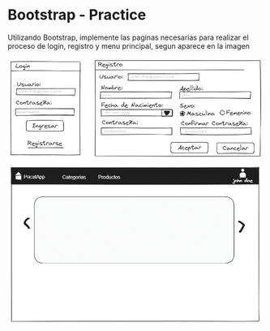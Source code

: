 # Bootstrap - Practice
Utilizando Bootstrap, implemente las paginas necesarias para realizar el proceso de login, registro y menu principal, segun aparece en la imagen

![Forms](https://github.com/Jucer74/WebDevelopment/blob/main/Practices/02.Bootstrap/Forms.png)
